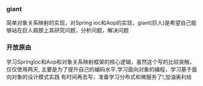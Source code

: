 ### giant
简单对象关系映射的实现，对Spring ioc和Aop的实现，giant(巨人)是希望自己能够站在巨人肩膀上其研究问题，分析问题，解决问题
   
### 开放原由
学习SpringIoc和Aop和对象关系映射框架的核心逻辑，虽然这个写的比较突触，仅仅使用两天,
主要是为了提升自己的编码水平,学习面向对象的编程，学习基于面向对象的设计模式实践
有时间再去写，准备学习分布式和微服务了!,加油奥利给
